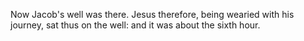 Now Jacob's well was there. Jesus therefore, being wearied with his journey, sat thus on the well: and it was about the sixth hour.
